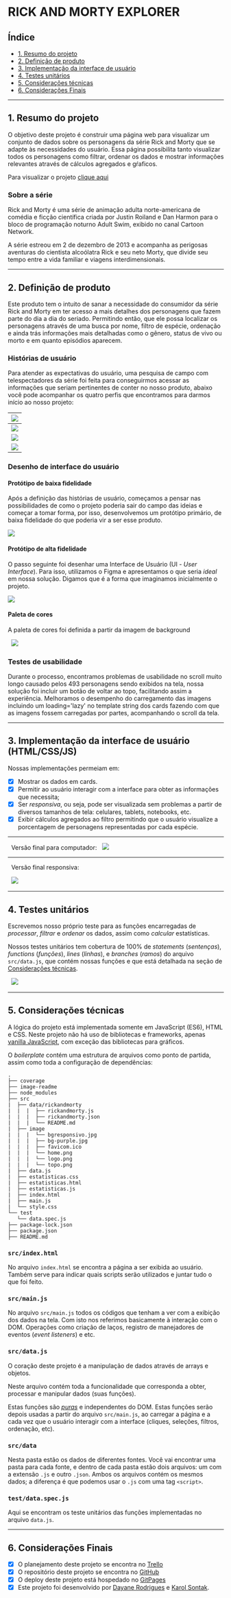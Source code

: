 # **RICK AND MORTY EXPLORER**

## **Índice**

- [1. Resumo do projeto](#1-resumo-do-projeto)
- [2. Definição de produto](#2-definicao-de-produto)
- [3. Implementação da interface de usuário](#3-implementação-da-interface-de-usuário)
- [4. Testes unitários](#4-testes-unitários)
- [5. Considerações técnicas](#5-considerações-técnicas)
- [6. Considerações Finais](#6-considerações)

---

## **1. Resumo do projeto**

O objetivo deste projeto é construir uma página web para visualizar um conjunto de dados sobre os personagens da série Rick and Morty que se adapte às necessidades do usuário. Essa página possibilita tanto visualizar todos os personagens como filtrar, ordenar os dados e mostrar informações relevantes através de cálculos agregados e gŕaficos.

Para visualizar o projeto [clique aqui](https://karolsontak.github.io/SAP007-data-lovers/)

### **Sobre a série**

Rick and Morty é uma série de animação adulta norte-americana de comédia e ficção científica criada por Justin Roiland e Dan Harmon para o bloco de programação noturno Adult Swim, exibido no canal Cartoon Network.

A série estreou em 2 de dezembro de 2013 e acompanha as perigosas aventuras do cientista alcoólatra Rick e seu neto Morty, que divide seu tempo entre a vida familiar e viagens interdimensionais.

---

## **2. Definição de produto**

Este produto tem o intuito de sanar a necessidade do consumidor da série Rick and Morty em ter acesso a mais detalhes dos personagens que fazem parte do dia a dia do seriado. Permitindo então, que ele possa localizar os personagens através de uma busca por nome, filtro de espécie, ordenação e ainda trás informações mais detalhadas como o gênero, status de vivo ou morto e em quanto episódios aparecem.

### **Histórias de usuário**

Para atender as expectativas do usuário, uma pesquisa de campo com telespectadores da série foi feita para conseguirmos acessar as informações que seriam pertinentes de conter no nosso produto, abaixo você pode acompanhar os quatro perfis que encontramos para darmos início ao nosso projeto:

| ![](image-readme/História%20de%20usuário%201%20-%20completa.png)  	|
|---	|
| ![](image-readme/História%20de%20usuário%202%20-%20completa.png)  	|
| ![](image-readme/História%20de%20usuário%203%20-%20completa.png)  	|
| ![](image-readme/História%20de%20usuário%204%20-%20completa.png)  	|

### **Desenho de interface do usuário**

#### **Protótipo de baixa fidelidade**

Após a definição das histórias de usuário, começamos a pensar nas possibilidades de como o projeto poderia sair do campo das ideias e começar a tomar forma, por isso, desenvolvemos um protótipo primário, de baixa fidelidade do que poderia vir a ser esse produto.

![](image-readme/Protótipo%20de%20baixa%20fidelidade.png)

#### **Protótipo de alta fidelidade**

O passo seguinte foi desenhar uma Interface de Usuário (UI - _User Interface_).
Para isso, utilizamos o Figma e apresentamos o que seria _ideal_ em nossa solução. Digamos que é
a forma que imaginamos inicialmente o projeto.


![](image-readme/Protótipo%20de%20alta%20fidelidade.png)

#### **Paleta de cores**

A paleta de cores foi definida a partir da imagem de background 

&nbsp;
![](image-readme/Paleta%20de%20cores.png)

### **Testes de usabilidade**

Durante o processo, encontramos problemas de usabilidade no scroll muito longo causado pelos 493 personagens sendo exibidos na tela, nossa solução foi incluir um botão de voltar ao topo, facilitando assim a experiência.
Melhoramos o desempenho do carregamento das imagens incluindo um loading='lazy' no template string dos cards fazendo com que as imagens fossem carregadas por partes, acompanhando o scroll da tela.

---

## **3. Implementação da interface de usuário (HTML/CSS/JS)**

Nossas implementações permeiam em:

- [x] Mostrar os dados em cards.
- [x] Permitir ao usuário interagir com a interface para obter as informações que
   necessita;
- [x] Ser _responsiva_, ou seja, pode ser visualizada sem problemas a partir de
   diversos tamanhos de tela: celulares, tablets, notebooks, etc.
- [x] Exibir cálculos agregados ao filtro permitindo que o usuário visualize a porcentagem de personagens representadas por cada espécie.

---

&nbsp;
Versão final para computador:
&nbsp;
![](image-readme/tela.png)

---

&nbsp;
Versão final responsiva:

&nbsp;
![](image-readme/pagina%20responsiva.jpg)

---

## **4. Testes unitários**

Escrevemos nosso próprio teste para as funções encarregadas de _processar_,
_filtrar_ e _ordenar_ os dados, assim como _calcular_ estatísticas.

Nossos testes unitários tem cobertura de 100% de _statements_
(_sentenças_), _functions_ (_funções_), _lines_ (_linhas_), e _branches_
(_ramos_) do arquivo `src/data.js`, que contém nossas funções e que está
detalhada na seção de [Considerações técnicas](#srcdatajs).

&nbsp;
![](image-readme/testes.png)


---

## **5. Considerações técnicas**

A lógica do projeto está implementada somente em JavaScript (ES6), HTML e
CSS. Neste projeto não há uso de bibliotecas e frameworks, apenas [vanilla
JavaScript](https://medium.com/laboratoria-how-to/vanillajs-vs-jquery-31e623bbd46e),
com exceção das bibliotecas para gráficos.

O _boilerplate_ contém uma estrutura de arquivos como ponto de partida, assim
como toda a configuração de dependências:

```text
.
├── coverage
├── image-readme
├── node_modules
├── src
|  ├── data/rickandmorty 
|  |  |  ├── rickandmorty.js
|  |  |  ├── rickandmorty.json
|  |  |  └── README.md
|  ├── image 
|  |  |  └── bgresponsivo.jpg
|  |  |  ├── bg-purple.jpg
|  |  |  ├── favicom.ico
|  |  |  └── home.png
|  |  |  └── logo.png
|  |  |  └── topo.png
|  ├── data.js
|  ├── estatisticas.css
|  ├── estatisticas.html
|  ├── estatisticas.js
|  ├── index.html
|  ├── main.js
|  └── style.css
└── test
   └── data.spec.js
├── package-lock.json
├── package.json
├── README.md

```

### `src/index.html`

No arquivo `index.html` se encontra a página a ser exibida ao usuário. 
Também serve para indicar quais scripts serão utilizados e juntar tudo o que foi feito.

### `src/main.js`

No arquivo `src/main.js` todos os códigos que tenham a ver com a exibição dos dados na tela. 
Com isto nos referimos basicamente à interação com o DOM. 
Operações como criação de laços, registro de manejadores de eventos (_event listeners_) e etc.

### `src/data.js`

O coração deste projeto é a manipulação de dados através de arrays e objetos.

Neste arquivo contém toda a funcionalidade que corresponda a obter, processar e 
manipular dados (suas funções).

Estas funções são [_puras_](https://imasters.com.br/desenvolvimento/serie-js-e-vida-pure-functions-funcoes-puras)
e independentes do DOM. Estas funções serão depois usadas a partir do arquivo
`src/main.js`, ao carregar a página e a cada vez que o usuário interagir com a
interface (cliques, seleções, filtros, ordenação, etc).

### `src/data`

Nesta pasta estão os dados de diferentes fontes. Você vai encontrar uma pasta
para cada fonte, e dentro de cada pasta estão dois arquivos: um com a extensão
`.js` e outro `.json`. Ambos os arquivos contém os mesmos dados; a diferença é
que podemos usar o `.js` com uma tag `<script>`.

### `test/data.spec.js`

Aqui se encontram os teste unitários das funções implementadas no arquivo
`data.js`.

---

## **6. Considerações Finais** 

- [x] O planejamento deste projeto se encontra no [Trello](https://trello.com/b/15NqEjgG/data-lovers-rick-and-morty)
- [x] O repositório deste projeto se encontra no [GitHub](https://github.com/karolsontak/SAP007-data-lovers)
- [x] O deploy deste projeto está hospedado no [GitPages]()
- [x] Este projeto foi desenvolvido por [Dayane Rodrigues](https://github.com/dayanersilva) e [Karol Sontak](https://github.com/karolsontak).